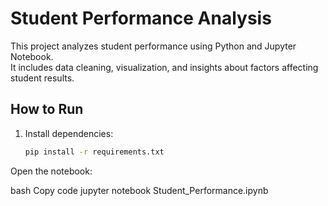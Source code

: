 # Student Performance Analysis

This project analyzes student performance using Python and Jupyter Notebook.  
It includes data cleaning, visualization, and insights about factors affecting student results.

## How to Run
1. Install dependencies:
   ```bash
   pip install -r requirements.txt
Open the notebook:

bash
Copy code
jupyter notebook Student_Performance.ipynb
